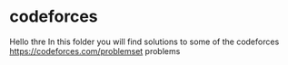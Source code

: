 # codeforces
Hello thre
In this folder you will find solutions to some of the codeforces https://codeforces.com/problemset problems
